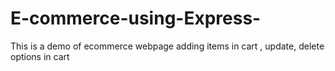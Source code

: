 # E-commerce-using-Express-
This is a demo of ecommerce webpage adding items in cart , update, delete options in cart

